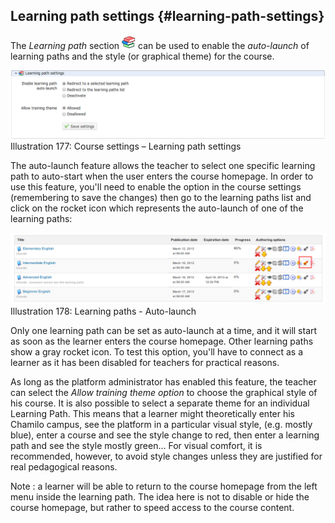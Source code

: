 ## Learning path settings {#learning-path-settings}

The _Learning path_ section ![](../assets/graphics327.png) can be used to enable the _auto-launch_ of learning paths and the style (or graphical theme) for the course.

![](../assets/images246.png)Illustration 177: Course settings – Learning path settings

The auto-launch feature allows the teacher to select one specific learning path to auto-start when the user enters the course homepage. In order to use this feature, you&#039;ll need to enable the option in the course settings (remembering to save the changes) then go to the learning paths list and click on the rocket icon which represents the auto-launch of one of the learning paths:

![](../assets/images247.png)Illustration 178: Learning paths - Auto-launch

Only one learning path can be set as auto-launch at a time, and it will start as soon as the learner enters the course homepage. Other learning paths show a gray rocket icon. To test this option, you&#039;ll have to connect as a learner as it has been disabled for teachers for practical reasons.

As long as the platform administrator has enabled this feature, the teacher can select the _Allow training theme option_ to choose the graphical style of his course. It is also possible to select a separate theme for an individual Learning Path. This means that a learner might theoretically enter his Chamilo campus, see the platform in a particular visual style, (e.g. mostly blue), enter a course and see the style change to red, then enter a learning path and see the style mostly green... For visual comfort, it is recommended, however, to avoid style changes unless they are justified for real pedagogical reasons.

Note : a learner will be able to return to the course homepage from the left menu inside the learning path. The idea here is not to disable or hide the course homepage, but rather to speed access to the course content.